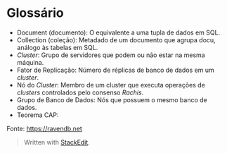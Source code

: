 
# Glossário
- Document (documento): O equivalente a uma tupla de dados em SQL.
 - Collection (coleção): Metadado de um documento que agrupa docu, análogo às tabelas em SQL.
 - *Cluster*: Grupo de servidores que podem ou não estar na mesma máquina.
 - Fator de Replicação: Número de réplicas de banco de dados em um *cluster*.
 - Nó do *Cluster*: Membro de um cluster que executa operações de *clusters* controlados pelo consenso *Rachis*.
 - Grupo de Banco de Dados: Nós que possuem o mesmo banco de dados.
 - Teorema CAP:

Fonte: https://ravendb.net

> Written with [StackEdit](https://stackedit.io/).
<!--stackedit_data:
eyJoaXN0b3J5IjpbLTEzMzAyODQ2MTYsLTU1MTQ1ODczMSwxMj
k4MDkxNzgxLDc4NDA0MDk2OSwtMTM5MTIzNzEzMiwtMTExNjYw
NDY4M119
-->